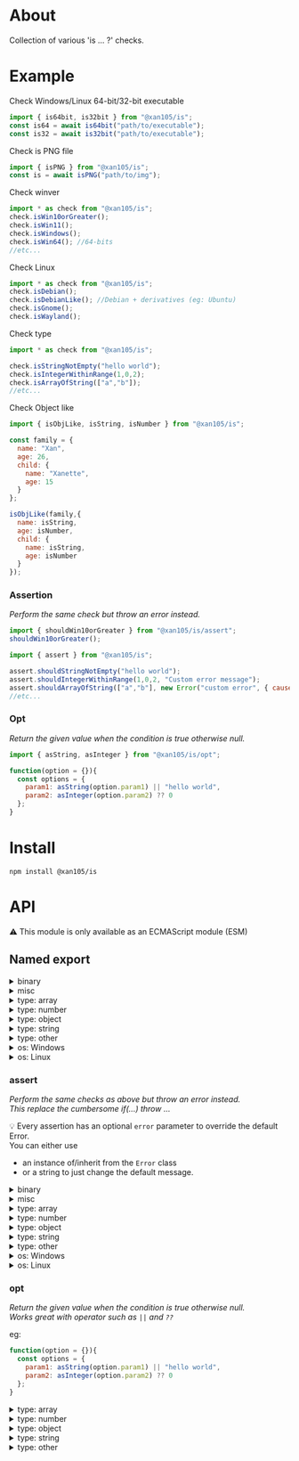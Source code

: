 About
=====

Collection of various 'is ... ?' checks.

Example
=======

Check Windows/Linux 64-bit/32-bit executable
```js
import { is64bit, is32bit } from "@xan105/is";
const is64 = await is64bit("path/to/executable");
const is32 = await is32bit("path/to/executable");
```

Check is PNG file
```js
import { isPNG } from "@xan105/is";
const is = await isPNG("path/to/img");
```

Check winver
```js
import * as check from "@xan105/is";
check.isWin10orGreater();
check.isWin11();
check.isWindows();
check.isWin64(); //64-bits
//etc...
```

Check Linux
```js
import * as check from "@xan105/is";
check.isDebian();
check.isDebianLike(); //Debian + derivatives (eg: Ubuntu)
check.isGnome();
check.isWayland();
```

Check type
```js
import * as check from "@xan105/is";

check.isStringNotEmpty("hello world");
check.isIntegerWithinRange(1,0,2);
check.isArrayOfString(["a","b"]);
//etc...
```

Check Object like
```js
import { isObjLike, isString, isNumber } from "@xan105/is";

const family = {
  name: "Xan",
  age: 26,
  child: {
    name: "Xanette",
    age: 15
  }
};

isObjLike(family,{
  name: isString,
  age: isNumber,
  child: {
    name: isString,
    age: isNumber
  }
});
```

### Assertion
_Perform the same check but throw an error instead._

```js
import { shouldWin10orGreater } from "@xan105/is/assert";
shouldWin10orGreater();
```

```js
import { assert } from "@xan105/is";

assert.shouldStringNotEmpty("hello world");
assert.shouldIntegerWithinRange(1,0,2, "Custom error message");
assert.shouldArrayOfString(["a","b"], new Error("custom error", { cause: err }));
//etc...
```

### Opt
_Return the given value when the condition is true otherwise null._

```js
import { asString, asInteger } from "@xan105/is/opt";

function(option = {}){
  const options = {
    param1: asString(option.param1) || "hello world",
    param2: asInteger(option.param2) ?? 0
  };
}
```

Install
=======

```
npm install @xan105/is
```

API
===

⚠️ This module is only available as an ECMAScript module (ESM)<br />

## Named export

<details><summary>binary</summary>
  
#### `is64bit(filePath: string): Promise<boolean>`

Check if it's a 64-bits (x86_64) Windows or Linux binary.<br />

#### `is32bit(filePath: string): Promise<boolean>`

Same as above but for a 32-bits (x86) Windows or Linux binary.

#### `isPNG(filePath: string): Promise<boolean>`
#### `isJPG(filePath: string): Promise<boolean>`
#### `isICO(filePath: string): Promise<boolean>`
#### `isGIF(filePath: string): Promise<boolean>`
#### `isWEBP(filePath: string): Promise<boolean>`
#### `isQOI(filePath: string): Promise<boolean>`
  
</details>

<details><summary>misc</summary>
  
#### `isIP(value: string): boolean`
#### `isIPv4(value: string): boolean`
#### `isIPv6(value: string): boolean`
  
</details>

<details><summary>type: array</summary>

#### `isArray(value: any): boolean`
#### `isArrayNotEmpty(value: any): boolean`
#### `isArrayOfString(value: string[]): boolean`
#### `isSizeArrayOfString(value: string[], length: number): boolean`
#### `isArrayOfStringNotEmpty(value: string[]): boolean`
#### `isSizeArrayOfStringNotEmpty(value: string[], length: number): boolean`
#### `isArrayOfNumber(value: number[]): boolean`
#### `isSizeArrayOfNumber(value: number[], length: number): boolean`
#### `isArrayOfNumberWithinRange(value: number[], min: number, max: number): boolean`
#### `isSizeArrayOfNumberWithinRange(value: number[], length: number, min: number, max: number): boolean`
#### `isArrayOfInteger(value: number[]): boolean`
#### `isSizeArrayOfInteger(value: number[], length: number): boolean`
#### `isArrayOfIntegerPositive(value: number[]): boolean`
#### `isSizeArrayOfIntegerPositive(value: number[], length: number): boolean`
#### `isArrayOfIntegerPositiveOrZero(value: number[]): boolean`
#### `isSizeArrayOfIntegerPositiveOrZero(value: number[], length: number): boolean`
#### `isArrayOfIntegerWithinRange(value: number[], min: number, max: number): boolean`
#### `isSizeArrayOfIntegerWithinRange(value: number[], length: number, min: number, max: number): boolean`
#### `isArrayOfObj(value: any): boolean`
#### `isSizeArrayOfObj(value: any, length: number): boolean`
#### `isArrayOfObjWithProperties(value: any, prop: string[]): boolean`
#### `isSizeArrayOfObjWithProperties(value: any, length: number, prop: string[]): boolean`
#### `isArrayOfObjLike(value: any, schema: object): boolean`
#### `isSizeArrayOfObjLike(value: any, length: number, schema: object): boolean`
#### `isArrayOfBuffer(value: any): boolean`
#### `isSizeArrayOfBuffer(value: any, length: number): boolean`
  
</details>  

<details><summary>type: number</summary>
  
#### `isBigInt(value: any): boolean`
#### `isBigIntPositive(value: BigInt): boolean`
#### `isBigIntPositiveOrZero(value: BigInt): boolean`
#### `isBigIntWithinRange(value: BigInt, min: BigInt, max: BigInt): boolean`
#### `isInteger(value: number): boolean`
#### `isIntegerPositive(value: number): boolean`
#### `isIntegerPositiveOrZero(value: number): boolean`
#### `isIntegerWithinRange(value: number, min: number, max: number): boolean`
#### `isNumber(value: number): boolean`
#### `isNumberWithinRange(value: number, min: number, max: number): boolean`
  
</details>

<details><summary>type: object</summary>

#### `isObj(value: any): boolean`

as in a "plain obj" and not a JS obj so {}, new Object() and Object.create(null).

#### `isObjNotEmpty(value: any): boolean`
#### `isObjWithProperties(value: any, prop: string[]): boolean`
#### `isObjLike(value: any, schema: object): boolean`

Check if an obj is like the specified schema.<br/>
Where schema is an obj containing a set of required property name and its corresponding _check_ function.<br/>
If the obj has these properties and they are validated by said corresponding function then this will return true otherwise false. 

<details><summary>Example:</summary>

```js
const family = {
  name: "Xan",
  age: 26,
  child: {
    name: "Xanette",
    age: 15,
    height: 164,
    weight: 42
  }
};

isObjLike(family,{
  name: isString,
  age: isNumber,
  child: {
    name: isStringNotEmpty,
    age: [ isIntegerWithinRange, [0,100] ],
    height: isNumber,
    weight: [ isNumber, [] ]
  }
});
```

</details>

The check funtion should only return a **boolean**.<br/>
**Otherwise** or if the function throws then **false** will be assumed.<br/>
_NB: Function that use [@xan105/error](https://github.com/xan105/node-error) will bypass this and still throw (this is by design)._

The check funtion should be defined as follow: `something: [function, [args,...] ]`<br/>
If you don't have any args then an empty array: `something: [function, [] ]`<br/>
Or you can pass the function as is (shortcut): `something: function`<br/>
Note that `something: [function]` is invalid !
  
</details>

<details><summary>type: string</summary>
  
#### `isString(value: any): boolean`
#### `isStringNotEmpty(value: string): boolean`
#### `isHexString(value: string): boolean`
  
</details>

<details><summary>type: other</summary>
  
#### `isBoolean(value: any): boolean`  
#### `isBuffer(value: any): boolean`
#### `isError(value: any): boolean`
  
</details>

<details><summary>os: Windows</summary>

#### `isWindows(): boolean`
#### `isWindowsX86(): boolean`

alias: `isWin32(): boolean`

#### `isWindowsX64(): boolean`

alias: `isWin64(): boolean`

#### `isWin11orGreater(): boolean`
#### `isWin10orGreater(): boolean`
#### `isWin8orGreater(): boolean`
#### `isWin7orGreater(): boolean`
#### `isWin11orLesser(): boolean`
#### `isWin10orLesser(): boolean`
#### `isWin8orLesser(): boolean`
#### `isWin7orLesser(): boolean`
#### `isWin11(): boolean`
#### `isWin10(): boolean`
#### `isWin8(): boolean`
#### `isWin7(): boolean`
  
</details>
  
<details><summary>os: Linux</summary>
  
#### `isLinux(): boolean`
#### `isArch(): Promise<boolean>`
#### `isArchLike(): Promise<boolean>`
#### `isManjaro(): Promise<boolean>`
#### `isDebian(): Promise<boolean>`
#### `isDebianLike(): Promise<boolean>`
#### `isUbuntu(): Promise<boolean>`
#### `isUbuntuLike(): Promise<boolean>`
#### `isMint(): Promise<boolean>`
#### `isPopOS(): Promise<boolean>`
#### `isElementaryOS(): Promise<boolean>`
#### `isDeepin(): Promise<boolean>`
#### `isRaspberryPiOS(): Promise<boolean>`

alias: `isRaspbian(): Promise<boolean>`

#### `isFedora(): Promise<boolean>`
#### `isFedoraLike(): Promise<boolean>`
#### `isOpenSUSE(): Promise<boolean>`
#### `isSlackware(): Promise<boolean>`
#### `isGentoo(): Promise<boolean>`

#### `isGnome(): boolean`
#### `isKDE(): boolean`
#### `isXFCE(): boolean`
#### `isMate(): boolean`
#### `isCinnamon(): boolean`

#### `isWayland(): boolean`
  
</details>

### assert

_Perform the same checks as above but throw an error instead._<br/>
_This replace the cumbersome if(...) throw ..._

💡 Every assertion has an optional `error` parameter to override the default Error.<br/>
You can either use
  
- an instance of/inherit from the `Error` class 
- or a string to just change the default message.

<details><summary>binary</summary>
  
#### `should64bit (filePath: string, error?: string | object): Promise<void>`
#### `should32bit (filePath: string, error?: string | object): Promise<void>`
#### `shouldPNG(filePath: string, error?: string | object): Promise<void>`
#### `shouldJPG(filePath: string, error?: string | object): Promise<void>`
#### `shouldICO(filePath: string, error?: string | object): Promise<void>`
#### `shouldGIF(filePath: string, error?: string | object): Promise<void>`
#### `shouldWEBP(filePath: string, error?: string | object): Promise<void>`
#### `shouldQOI(filePath: string, error?: string | object): Promise<void>`
  
</details>
  
<details><summary>misc</summary>

#### `shouldIP(value: string, error?: string | object): void`
#### `shouldIPv4(value: string, error?: string | object): void`
#### `shouldIPv6(value: string, error?: string | object): void`
  
</details>

<details><summary>type: array</summary>
  
#### `shouldArray(value: any, error?: string | object): void`
#### `shouldArrayNotEmpty(value: any, error?: string | object): void`
#### `shouldArrayOfString(value: string[], error?: string | object): void`
#### `shouldSizeArrayOfString(value: string[], length: number, error?: string | object): void`
#### `shouldArrayOfStringNotEmpty(value: string[], error?: string | object): void`
#### `shouldSizeArrayOfStringNotEmpty(value: string[], length: number, error?: string | object): void`
#### `shouldArrayOfNumber(value: number[], error?: string | object): void`
#### `shouldSizeArrayOfNumber(value: number[], length: number, error?: string | object): void`
#### `shouldArrayOfNumberWithinRange(value: number[], min: number, max: number, error?: string | object): void`
#### `shouldSizeArrayOfNumberWithinRange(value: number[], length: number, min: number, max: number, error?: string | object): void`
#### `shouldArrayOfInteger(value: number[], error?: string | object): void`
#### `shouldSizeArrayOfInteger(value: number[], length: number, error?: string | object): void`
#### `shouldArrayOfIntegerPositive(value: number[], error?: string | object): void`
#### `shouldSizeArrayOfIntegerPositive(value: number[], length: number, error?: string | object): void`
#### `shouldArrayOfIntegerPositiveOrZero(value: number[], error?: string | object): void`
#### `shouldSizeArrayOfIntegerPositiveOrZero(value: number[], length: number, error?: string | object): void`
#### `shouldArrayOfIntegerWithinRange(value: number[], min: number, max: number, error?: string | object): void`
#### `shouldSizeArrayOfIntegerWithinRange(value: number[], length: number, min: number, max: number, error?: string | object): void`
#### `shouldArrayOfObj(value: any, error?: string | object): void`
#### `shouldSizeArrayOfObj(value: any, length: number, error?: string | object): void`
#### `shouldArrayOfObjWithProperties(value: any, prop: string[], error?: string | object): void`
#### `shouldSizeArrayOfObjWithProperties(value: any, length: number, prop: string[], error?: string | object): void`
#### `shouldArrayOfObjLike(value: any, schema: object): void`
#### `shouldSizeArrayOfObjLike(value: any, length: number, schema: object): void`
#### `shouldArrayOfBuffer(value: any, error?: string | object): void`
#### `shouldSizeArrayOfBuffer(value: any, length: number, error?: string | object): void`
  
</details>
 
<details><summary>type: number</summary>

#### `shouldBigInt(value: any, error?: string | object): void`
#### `shouldBigIntPositive(value: BigInt, error?: string | object): void`
#### `shouldBigIntPositiveOrZero(value: BigInt, error?: string | object): void`
#### `shouldBigIntWithinRange(value: BigInt, min: BigInt, max: BigInt, error?: string | object): void`
#### `shouldInteger(value: number, error?: string | object): void`
#### `shouldIntegerPositive(value: number, error?: string | object): void`
#### `shouldIntegerPositiveOrZero(value: number, error?: string | object): void`
#### `shouldIntegerWithinRange(value: number, min: number, max: number, error?: string | object): void`
#### `shouldNumber(value: number, error?: string | object): void`
#### `shouldNumberWithinRange(value: number, min: number, max: number, error?: string | object): void`
  
</details>

<details><summary>type: object</summary>

#### `shouldObj(value: any, error?: string | object): void`
#### `shouldObjNotEmpty(value: any, error?: string | object): void`
#### `shouldObjWithProperties(value: any, prop: string[], error?: string | object): void`
#### `shouldObjLike(value: any, schema: object): void`
  
</details>

<details><summary>type: string</summary>

#### `shouldString(value: any, error?: string | object): void`
#### `shouldStringNotEmpty(value: string, error?: string | object): void`
#### `shouldHexString(value: string, error?: string | object): void`
  
</details>

<details><summary>type: other</summary>
  
#### `shouldBoolean(value: any, error?: string | object): void`
#### `shouldBuffer(value: any, error?: string | object): void`
#### `shouldError(value: any, error?: string | object): void`
  
</details>

<details><summary>os: Windows</summary>
  
#### `shouldWindows(error?: string | object): void`
#### `shouldWindowsX86(error?: string | object): void`

alias: `shouldWin32(error?: string | object): void`

#### `shouldWindowsX64(error?: string | object): void`

alias: `shouldWin64(error?: string | object): void`

#### `shouldWin11orGreater(error?: string | object): void`
#### `shouldWin10orGreater(error?: string | object): void`
#### `shouldWin8orGreater(error?: string | object): void`
#### `shouldWin7orGreater(error?: string | object): void`
#### `shouldWin11orLesser(error?: string | object): void`
#### `shouldWin10orLesser(error?: string | object): void`
#### `shouldWin8orLesser(error?: string | object): void`
#### `shouldWin7orLesser(error?: string | object): void`
#### `shouldWin11(error?: string | object): void`
#### `shouldWin10(error?: string | object): void`
#### `shouldWin8(error?: string | object): void`
#### `shouldWin7(error?: string | object): void`
  
</details>

<details><summary>os: Linux</summary>

#### `shouldLinux(error?: string | object): void`
#### `shouldArch(error?: string | object): Promise<void>`
#### `shouldArchLike(error?: string | object): Promise<void>`
#### `shouldManjaro(error?: string | object): Promise<void>`
#### `shouldDebian(error?: string | object): Promise<void>`
#### `shouldDebianLike(error?: string | object): Promise<void>`
#### `shouldUbuntu(error?: string | object): Promise<void>`
#### `shouldUbuntuLike(error?: string | object): Promise<void>`
#### `shouldMint(error?: string | object): Promise<void>`
#### `shouldPopOS(error?: string | object): Promise<void>`
#### `shouldElementaryOS(error?: string | object): Promise<void>`
#### `shouldDeepin(error?: string | object): Promise<void>`
#### `shouldRaspberryPiOS(error?: string | object): Promise<void>`

alias: `shouldRaspbian(error?: string | object): Promise<void>`

#### `shouldFedora(error?: string | object): Promise<void>`
#### `shouldFedoraLike(error?: string | object): Promise<void>`
#### `shouldOpenSUSE(error?: string | object): Promise<void>`
#### `shouldSlackware(error?: string | object): Promise<void>`
#### `shouldGentoo(error?: string | object): Promise<void>`

#### `shouldGnome(error?: string | object): void`
#### `shouldKDE(error?: string | object): void`
#### `shouldXFCE(error?: string | object): void`
#### `shouldMate(error?: string | object): void`
#### `shouldCinnamon(error?: string | object): void`

#### `shouldWayland(error?: string | object): void`
  
</details>
  
### opt

_Return the given value when the condition is true otherwise null._<br/>
_Works great with operator such as `||` and `??`_

eg:
```js
function(option = {}){
  const options = {
    param1: asString(option.param1) || "hello world",
    param2: asInteger(option.param2) ?? 0
  };
}
```
  
<details><summary>type: array</summary>
  
#### `asArray(value: any): any`
#### `asArrayNotEmpty(value: any): any`
#### `asArrayOfString(value: string[]): string[] | null`
#### `asSizeArrayOfString(value: string[], length: number): string[] | null`
#### `asArrayOfStringNotEmpty(value: string[]): string[] | null`
#### `asSizeArrayOfStringNotEmpty(value: string[], length: number): string[] | null`
#### `asArrayOfNumber(value: number[]): number[] | null`
#### `asSizeArrayOfNumber(value: number[], length: number): number[] | null`
#### `asArrayOfNumberWithinRange(value: number[], min: number, max: number): number[] | null`
#### `asSizeArrayOfNumberWithinRange(value: number[], length: number, min: number, max: number): number[] | null`
#### `asArrayOfInteger(value: number[]): number[] | null`
#### `asSizeArrayOfInteger(value: number[], length: number): number[] | null`
#### `asArrayOfIntegerPositive(value: number[]): number[] | null`
#### `asSizeArrayOfIntegerPositive(value: number[], length: number): number[] | null`
#### `asArrayOfIntegerPositiveOrZero(value: number[]): number[] | null`
#### `asSizeArrayOfIntegerPositiveOrZero(value: number[], length: number): number[] | null`
#### `asArrayOfIntegerWithinRange(value: number[], min: number, max: number): number[] | null`
#### `asSizeArrayOfIntegerWithinRange(value: number[], length: number, min: number, max: number): number[] | null`
#### `asArrayOfObj(value: any): any`
#### `asSizeArrayOfObj(value: any, length: number): any`
#### `asArrayOfObjWithProperties(value: any, prop: string[]): any`
#### `asSizeArrayOfObjWithProperties(value: any, length: number, prop: string[]): any`
#### `asArrayOfObjLike(value: any, schema: object): any`
#### `asSizeArrayOfObjLike(value: any, length: number, schema: object): any`
#### `asArrayOfBuffer(value: any): any`
#### `asSizeArrayOfBuffer(value: any, length: number): any`
  
</details>

<details><summary>type: number</summary>
  
#### `asBigInt(value: any): any`
#### `asBigIntPositive(value: BigInt): BigInt | null`
#### `asBigIntPositiveOrZero(value: BigInt): BigInt | null`
#### `asBigIntWithinRange(value: BigInt, min: BigInt, max: BigInt): BigInt | null`
#### `asInteger(value: number): number | null`
#### `asIntegerPositive(value: number): number | null`
#### `asIntegerPositiveOrZero(value: number): number | null`
#### `asIntegerWithinRange(value: number, min: number, max: number): number | null`
#### `asNumber(value: number): number | null`
#### `asNumberWithinRange(value: number, min: number, max: number): number | null`
  
</details>
  
<details><summary>type: object</summary>
  
#### `asObj(value: any): any`
#### `asObjNotEmpty(value: any): any`
#### `asObjWithProperties(value: any, prop: string[]): any`
#### `asObjLike(value: any, schema: object): any`
  
</details>

<details><summary>type: string</summary>
  
#### `asString(value: any): any`
#### `asStringNotEmpty(value: string): string | null`
#### `asHexString(value: string): string | null`
  
</details>
  
<details><summary>type: other</summary>

#### `asBoolean(value: any): any`
#### `asBuffer(value: any): any`
#### `asError(value: any): any`
  
</details>
